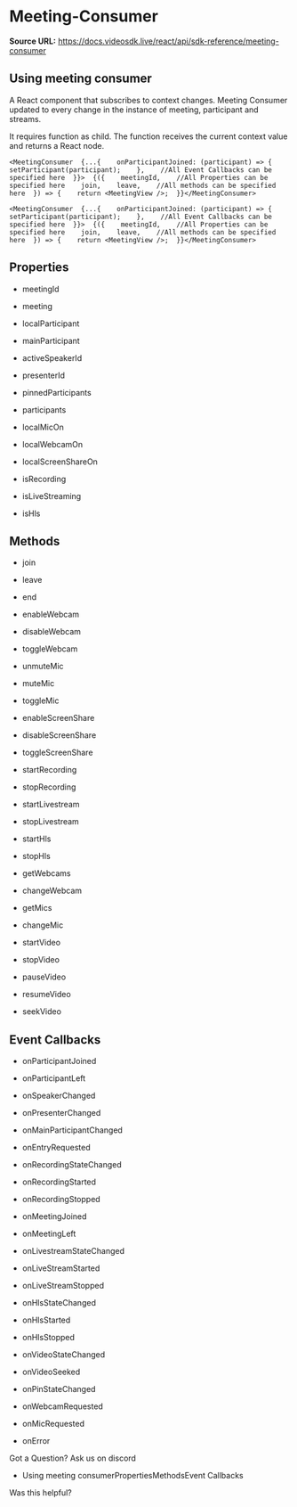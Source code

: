# Meeting-Consumer

**Source URL:** https://docs.videosdk.live/react/api/sdk-reference/meeting-consumer

## Using meeting consumer​

A React component that subscribes to context changes. Meeting Consumer updated to every change in the instance of meeting, participant and streams.

It requires function as child. The function receives the current context value and returns a React node.

```
<MeetingConsumer  {...{    onParticipantJoined: (participant) => {      setParticipant(participant);    },    //All Event Callbacks can be specified here  }}>  {({    meetingId,    //All Properties can be specified here    join,    leave,    //All methods can be specified here  }) => {    return <MeetingView />;  }}</MeetingConsumer>
```

`<MeetingConsumer  {...{    onParticipantJoined: (participant) => {      setParticipant(participant);    },    //All Event Callbacks can be specified here  }}>  {({    meetingId,    //All Properties can be specified here    join,    leave,    //All methods can be specified here  }) => {    return <MeetingView />;  }}</MeetingConsumer>`
## Properties​

- meetingId

- meeting

- localParticipant

- mainParticipant

- activeSpeakerId

- presenterId

- pinnedParticipants

- participants

- localMicOn

- localWebcamOn

- localScreenShareOn

- isRecording

- isLiveStreaming

- isHls

## Methods​

- join

- leave

- end

- enableWebcam

- disableWebcam

- toggleWebcam

- unmuteMic

- muteMic

- toggleMic

- enableScreenShare

- disableScreenShare

- toggleScreenShare

- startRecording

- stopRecording

- startLivestream

- stopLivestream

- startHls

- stopHls

- getWebcams

- changeWebcam

- getMics

- changeMic

- startVideo

- stopVideo

- pauseVideo

- resumeVideo

- seekVideo

## Event Callbacks​

- onParticipantJoined

- onParticipantLeft

- onSpeakerChanged

- onPresenterChanged

- onMainParticipantChanged

- onEntryRequested

- onRecordingStateChanged

- onRecordingStarted

- onRecordingStopped

- onMeetingJoined

- onMeetingLeft

- onLivestreamStateChanged

- onLiveStreamStarted

- onLiveStreamStopped

- onHlsStateChanged

- onHlsStarted

- onHlsStopped

- onVideoStateChanged

- onVideoSeeked

- onPinStateChanged

- onWebcamRequested

- onMicRequested

- onError

Got a Question? Ask us on discord

- Using meeting consumerPropertiesMethodsEvent Callbacks

Was this helpful?
